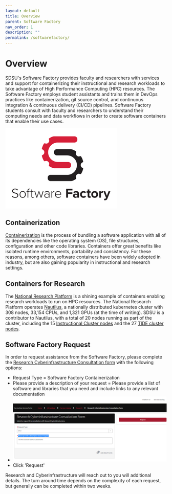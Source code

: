 ```yaml
---
layout: default
title: Overview
parent: Software Factory
nav_order: 1
description: ""
permalink: /softwarefactory/
---
```


# Overview
SDSU's Software Factory provides faculty and researchers with services and support for containerizing their instructional and research workloads to take advantage of High Performance Computing (HPC) resources. The Software Factory employs student assistants and trains them in DevOps practices like containerization, git source control, and continuous integration & continuous delivery (CI/CD) pipelines. Software Factory students consult with faculty and researchers to understand their computing needs and data workflows in order to create software containers that enable their use cases.

![Software Factory](/images/softwarefactory/sf_logo_small.png)

## Containerization
[Containerization](https://en.wikipedia.org/wiki/Containerization_(computing)) is the process of bundling a software application with all of its dependencies like the operating system (OS), file structures, configuration and other code libraries. Containers offer great benefits like isolated runtime environments, portability and consistency. For these reasons, among others, software containers have been widely adopted in industry, but are also gaining popularity in instructional and research settings.

## Containers for Research
The [National Research Platform](https://nationalresearchplatform.org/) is a shining example of containers enabling research workloads to run on HPC resources. The National Research Platform operates [Nautilus](https://nationalresearchplatform.org/nautilus/), a nationally distributed kubernetes cluster with 308 nodes, 33,154 CPUs, and 1,321 GPUs (at the time of writing). SDSU is a contributor to Nautilus, with a total of 20 nodes running as part of the cluster, including the 15 [Instructional Cluster nodes](../instructionalcluster/architecture) and the 27 [TIDE cluster nodes](https://csu-tide.github.io/#compute-power).

## Software Factory Request
In order to request assistance from the Software Factory, please complete the [Research Cyberinfrastructure Consultation form](https://sdsu.service-now.com/sp?id=sc_cat_item&sys_id=029639611bb825505764fd1b1e4bcb3a&sysparm_category=29ac153fdbbf4c9024094672399619e9) with the following options:
- Request Type = Software Factory Containerization
- Please provide a description of your request = Please provide a list of software and libraries that you need and include links to any relevant documentation
- ![](/images/github/classroom-access-1.png)
- Click 'Request'

Research and Cyberinfrastructure will reach out to you will additional details.
The turn around time depends on the complexity of each request, but generally can be completed within two weeks.
